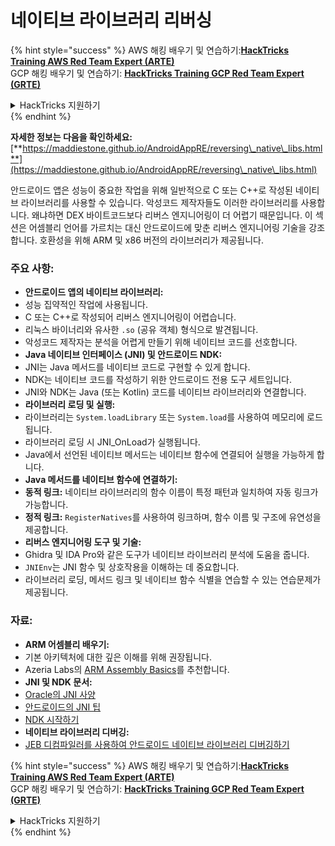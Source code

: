 # 네이티브 라이브러리 리버싱

{% hint style="success" %}
AWS 해킹 배우기 및 연습하기:<img src="/.gitbook/assets/arte.png" alt="" data-size="line">[**HackTricks Training AWS Red Team Expert (ARTE)**](https://training.hacktricks.xyz/courses/arte)<img src="/.gitbook/assets/arte.png" alt="" data-size="line">\
GCP 해킹 배우기 및 연습하기: <img src="/.gitbook/assets/grte.png" alt="" data-size="line">[**HackTricks Training GCP Red Team Expert (GRTE)**<img src="/.gitbook/assets/grte.png" alt="" data-size="line">](https://training.hacktricks.xyz/courses/grte)

<details>

<summary>HackTricks 지원하기</summary>

* [**구독 계획**](https://github.com/sponsors/carlospolop) 확인하기!
* **💬 [**Discord 그룹**](https://discord.gg/hRep4RUj7f) 또는 [**텔레그램 그룹**](https://t.me/peass)에 참여하거나 **Twitter** 🐦 [**@hacktricks\_live**](https://twitter.com/hacktricks\_live)**를 팔로우하세요.**
* **[**HackTricks**](https://github.com/carlospolop/hacktricks) 및 [**HackTricks Cloud**](https://github.com/carlospolop/hacktricks-cloud) 깃허브 리포지토리에 PR을 제출하여 해킹 팁을 공유하세요.**

</details>
{% endhint %}


**자세한 정보는 다음을 확인하세요:** [**https://maddiestone.github.io/AndroidAppRE/reversing\_native\_libs.html**](https://maddiestone.github.io/AndroidAppRE/reversing\_native\_libs.html)

안드로이드 앱은 성능이 중요한 작업을 위해 일반적으로 C 또는 C++로 작성된 네이티브 라이브러리를 사용할 수 있습니다. 악성코드 제작자들도 이러한 라이브러리를 사용합니다. 왜냐하면 DEX 바이트코드보다 리버스 엔지니어링이 더 어렵기 때문입니다. 이 섹션은 어셈블리 언어를 가르치는 대신 안드로이드에 맞춘 리버스 엔지니어링 기술을 강조합니다. 호환성을 위해 ARM 및 x86 버전의 라이브러리가 제공됩니다.

### 주요 사항:

* **안드로이드 앱의 네이티브 라이브러리:**
* 성능 집약적인 작업에 사용됩니다.
* C 또는 C++로 작성되어 리버스 엔지니어링이 어렵습니다.
* 리눅스 바이너리와 유사한 `.so` (공유 객체) 형식으로 발견됩니다.
* 악성코드 제작자는 분석을 어렵게 만들기 위해 네이티브 코드를 선호합니다.
* **Java 네이티브 인터페이스 (JNI) 및 안드로이드 NDK:**
* JNI는 Java 메서드를 네이티브 코드로 구현할 수 있게 합니다.
* NDK는 네이티브 코드를 작성하기 위한 안드로이드 전용 도구 세트입니다.
* JNI와 NDK는 Java (또는 Kotlin) 코드를 네이티브 라이브러리와 연결합니다.
* **라이브러리 로딩 및 실행:**
* 라이브러리는 `System.loadLibrary` 또는 `System.load`를 사용하여 메모리에 로드됩니다.
* 라이브러리 로딩 시 JNI\_OnLoad가 실행됩니다.
* Java에서 선언된 네이티브 메서드는 네이티브 함수에 연결되어 실행을 가능하게 합니다.
* **Java 메서드를 네이티브 함수에 연결하기:**
* **동적 링크:** 네이티브 라이브러리의 함수 이름이 특정 패턴과 일치하여 자동 링크가 가능합니다.
* **정적 링크:** `RegisterNatives`를 사용하여 링크하며, 함수 이름 및 구조에 유연성을 제공합니다.
* **리버스 엔지니어링 도구 및 기술:**
* Ghidra 및 IDA Pro와 같은 도구가 네이티브 라이브러리 분석에 도움을 줍니다.
* `JNIEnv`는 JNI 함수 및 상호작용을 이해하는 데 중요합니다.
* 라이브러리 로딩, 메서드 링크 및 네이티브 함수 식별을 연습할 수 있는 연습문제가 제공됩니다.

### 자료:

* **ARM 어셈블리 배우기:**
* 기본 아키텍처에 대한 깊은 이해를 위해 권장됩니다.
* Azeria Labs의 [ARM Assembly Basics](https://azeria-labs.com/writing-arm-assembly-part-1/)를 추천합니다.
* **JNI 및 NDK 문서:**
* [Oracle의 JNI 사양](https://docs.oracle.com/javase/7/docs/technotes/guides/jni/spec/jniTOC.html)
* [안드로이드의 JNI 팁](https://developer.android.com/training/articles/perf-jni)
* [NDK 시작하기](https://developer.android.com/ndk/guides/)
* **네이티브 라이브러리 디버깅:**
* [JEB 디컴파일러를 사용하여 안드로이드 네이티브 라이브러리 디버깅하기](https://medium.com/@shubhamsonani/how-to-debug-android-native-libraries-using-jeb-decompiler-eec681a22cf3)


{% hint style="success" %}
AWS 해킹 배우기 및 연습하기:<img src="/.gitbook/assets/arte.png" alt="" data-size="line">[**HackTricks Training AWS Red Team Expert (ARTE)**](https://training.hacktricks.xyz/courses/arte)<img src="/.gitbook/assets/arte.png" alt="" data-size="line">\
GCP 해킹 배우기 및 연습하기: <img src="/.gitbook/assets/grte.png" alt="" data-size="line">[**HackTricks Training GCP Red Team Expert (GRTE)**<img src="/.gitbook/assets/grte.png" alt="" data-size="line">](https://training.hacktricks.xyz/courses/grte)

<details>

<summary>HackTricks 지원하기</summary>

* [**구독 계획**](https://github.com/sponsors/carlospolop) 확인하기!
* **💬 [**Discord 그룹**](https://discord.gg/hRep4RUj7f) 또는 [**텔레그램 그룹**](https://t.me/peass)에 참여하거나 **Twitter** 🐦 [**@hacktricks\_live**](https://twitter.com/hacktricks\_live)**를 팔로우하세요.**
* **[**HackTricks**](https://github.com/carlospolop/hacktricks) 및 [**HackTricks Cloud**](https://github.com/carlospolop/hacktricks-cloud) 깃허브 리포지토리에 PR을 제출하여 해킹 팁을 공유하세요.**

</details>
{% endhint %}
